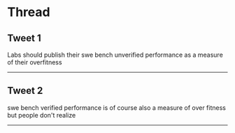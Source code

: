 # Thread

## Tweet 1

Labs should publish their swe bench unverified performance as a measure of their overfitness

---

## Tweet 2

swe bench verified performance is of course also a measure of over fitness but people don't realize

---

